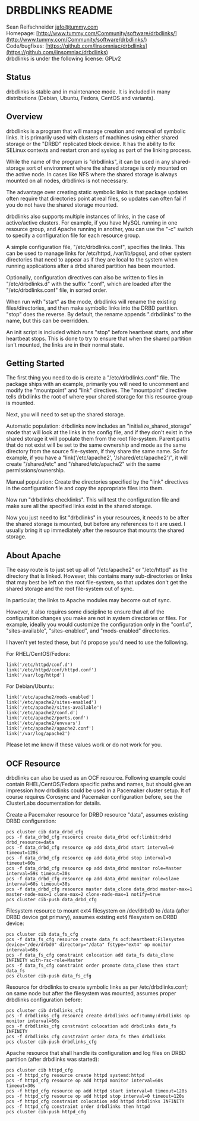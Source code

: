 DRBDLINKS README
================

Sean Reifschneider <jafo@tummy.com>  
Homepage: [http://www.tummy.com/Community/software/drbdlinks/](http://www.tummy.com/Community/software/drbdlinks/)  
Code/bugfixes: [https://github.com/linsomniac/drbdlinks](https://github.com/linsomniac/drbdlinks)  
drbdlinks is under the following license: GPLv2

Status
------

drbdlinks is stable and in maintenance mode.  It is included in many
distributions (Debian, Ubuntu, Fedora, CentOS and variants).

Overview
--------

drbdlinks is a program that will manage creation and removal of symbolic
links.  It is primarily used with clusters of machines using either shared
storage or the "DRBD" replicated block device.  It has the ability to fix
SELinux contexts and restart cron and syslog as part of the linking
process.

While the name of the program is "drbdlinks", it can be used in any
shared-storage sort of environment where the shared storage is only mounted
on the active node.  In cases like NFS where the shared storage is always
mounted on all nodes, drbdlinks is not necessary.

The advantage over creating static symbolic links is that package updates
often require that directories point at real files, so updates can often
fail if you do not have the shared storage mounted.

drbdlinks also supports multiple instances of links, in the case of
active/active clusters.  For example, if you have MySQL running in one
resource group, and Apache running in another, you can use the "-c"
switch to specify a configuration file for each resource group.

A simple configuration file, "/etc/drbdlinks.conf", specifies the links.
This can be used to manage links for /etc/httpd, /var/lib/pgsql, and other
system directories that need to appear as if they are local to the system
when running applications after a drbd shared partition has been mounted.

Optionally, configuration directives can also be written to files in
"/etc/drbdlinks.d" with the suffix ".conf", which are loaded after the
"/etc/drbdlinks.conf" file, in sorted order.

When run with "start" as the mode, drbdlinks will rename the existing
files/directories, and then make symbolic links into the DRBD partition.
"stop" does the reverse.  By default, the rename appends ".drbdlinks" to
the name, but this can be overridden.

An init script is included which runs "stop" before heartbeat starts, and
after heartbeat stops.  This is done to try to ensure that when the shared
partition isn't mounted, the links are in their normal state.

Getting Started
---------------

The first thing you need to do is create a "/etc/drbdlinks.conf" file.  The
package ships with an example, primarily you will need to uncomment and
modify the "mountpoint" and "link" directives.  The "mountpoint" directive
tells drbdlinks the root of where your shared storage for this resource
group is mounted.

Next, you will need to set up the shared storage.

Automatic population: drbdlinks now includes an "initialize_shared_storage"
mode that will look at the links in the config file, and if they don't
exist in the shared storage it will populate them from the root
file-system.  Parent paths that do not exist will be set to the same
ownership and mode as the same directory from the source file-system, if
they share the same name.  So for example, if you have a
"link('/etc/apache2', '/shared/etc/apache2')", it will create "/shared/etc"
and "/shared/etc/apache2" with the same permissions/ownership.

Manual population: Create the directories specified by the "link" directives
in the configuration file and copy the appropriate files into them.


Now run "drbdlinks checklinks".  This will test the configuration file and
make sure all the specified links exist in the shared storage.

Now you just need to list "drbdlinks" in your resources, it needs to be
after the shared storage is mounted, but before any references to it are
used.  I usually bring it up immediately after the resource that mounts the
shared storage.

About Apache
------------

The easy route is to just set up all of "/etc/apache2" or "/etc/httpd" as
the directory that is linked.  However, this contains many sub-directories
or links that may best be left on the root file-system, so that updates
don't get the shared storage and the root file-system out of sync.

In particular, the links to Apache modules may become out of sync.

However, it also requires some discipline to ensure that all of the
configuration changes you make are not in system directories or files.  For
example, ideally you would customize the configuration only in the
"conf.d", "sites-available", "sites-enabled", and "mods-enabled"
directories.

I haven't yet tested these, but I'd propose you'd need to use the
following.

For RHEL/CentOS/Fedora:

    link('/etc/httpd/conf.d')
    link('/etc/httpd/conf/httpd.conf')
    link('/var/log/httpd')

For Debian/Ubuntu:

    link('/etc/apache2/mods-enabled')
    link('/etc/apache2/sites-enabled')
    link('/etc/apache2/sites-available')
    link('/etc/apache2/conf.d')
    link('/etc/apache2/ports.conf')
    link('/etc/apache2/envvars')
    link('/etc/apache2/apache2.conf')
    link('/var/log/apache2')

Please let me know if these values work or do not work for you.

OCF Resource
------------

drbdlinks can also be used as an OCF resource.  Following example could
contain RHEL/CentOS/Fedora specific paths and names, but should give an
impression how drbdlinks could be used in a Pacemaker cluster setup.  It
of course requires Corosync and Pacemaker configuration before, see the
ClusterLabs documentation for details.

Create a Pacemaker resource for DRBD resource "data", assumes existing
DRBD configuration:

    pcs cluster cib data_drbd_cfg
    pcs -f data_drbd_cfg resource create data_drbd ocf:linbit:drbd drbd_resource=data
    pcs -f data_drbd_cfg resource op add data_drbd start interval=0 timeout=120s
    pcs -f data_drbd_cfg resource op add data_drbd stop interval=0 timeout=60s
    pcs -f data_drbd_cfg resource op add data_drbd monitor role=Master interval=59s timeout=30s
    pcs -f data_drbd_cfg resource op add data_drbd monitor role=Slave interval=60s timeout=30s
    pcs -f data_drbd_cfg resource master data_clone data_drbd master-max=1 master-node-max=1 clone-max=2 clone-node-max=1 notify=true
    pcs cluster cib-push data_drbd_cfg

Filesystem resource to mount ext4 filesystem on /dev/drbd0 to /data (after
DRBD device got primary), assumes existing ext4 filesystem on DRBD device:

    pcs cluster cib data_fs_cfg
    pcs -f data_fs_cfg resource create data_fs ocf:heartbeat:Filesystem device="/dev/drbd0" directory="/data" fstype="ext4" op monitor interval=60s
    pcs -f data_fs_cfg constraint colocation add data_fs data_clone INFINITY with-rsc-role=Master
    pcs -f data_fs_cfg constraint order promote data_clone then start data_fs
    pcs cluster cib-push data_fs_cfg

Resource for drbdlinks to create symbolic links as per /etc/drbdlinks.conf;
on same node but after the filesystem was mounted, assumes proper drbdlinks
configuration before:
 
    pcs cluster cib drbdlinks_cfg
    pcs -f drbdlinks_cfg resource create drbdlinks ocf:tummy:drbdlinks op monitor interval=60s
    pcs -f drbdlinks_cfg constraint colocation add drbdlinks data_fs INFINITY
    pcs -f drbdlinks_cfg constraint order data_fs then drbdlinks
    pcs cluster cib-push drbdlinks_cfg

Apache resource that shall handle its configuration and log files on DRBD
partition (after drbdlinks was started):

    pcs cluster cib httpd_cfg
    pcs -f httpd_cfg resource create httpd systemd:httpd
    pcs -f httpd_cfg resource op add httpd monitor interval=60s timeout=30s
    pcs -f httpd_cfg resource op add httpd start interval=0 timeout=120s
    pcs -f httpd_cfg resource op add httpd stop interval=0 timeout=120s
    pcs -f httpd_cfg constraint colocation add httpd drbdlinks INFINITY
    pcs -f httpd_cfg constraint order drbdlinks then httpd
    pcs cluster cib-push httpd_cfg
